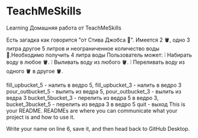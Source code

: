 # TeachMeSkills
Learning
Домашняя работа от TeachMeSkills

Есть загадка как говорится "от Стива Джобса 🍏".
Имеется 2 🪣, одно 3 литра другое 5 литров и неограниченное количество воды🚰.Необходимо получить 4 литра воды 
Пользователь может:
❕ Набирать воду в любое 🪣.
❕ Выливать воду из любого 🪣.
❕ Переливать воду из одного 🪣 в  другое 🪣.

fill_upbucket_5 - налить в ведро 5, fill_upbucket_3 - налить в ведро  3
pour_outbucket_5 - вылить из ведра 5, pour_outbucket_3 - вылить из ведра 3
bucket_5bucket_3 - перелить из ведра 5 в ведро 3, bucket_3bucket_5 - перелить из ведра 3 в ведро 5
quit - выход
This is your README. READMEs are where you can communicate what your project is and how to use it.

Write your name on line 6, save it, and then head back to GitHub Desktop.
